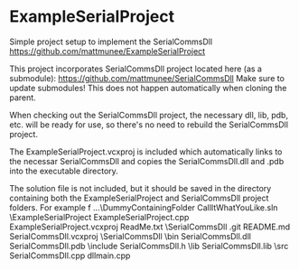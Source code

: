 # ExampleSerialProject
Simple project setup to implement the SerialCommsDll
https://github.com/mattmunee/ExampleSerialProject

This project incorporates SerialCommsDll project located here (as a submodule):
https://github.com/mattmunee/SerialCommsDll
Make sure to update submodules!  This does not happen automatically when cloning the parent.

When checking out the SerialCommsDll project, the necessary dll, lib, pdb, etc. will be ready for use, so there's no need to rebuild the SerialCommsDll project.

The ExampleSerialProject.vcxproj is included which automatically links to the necessar SerialCommsDll and copies the SerialCommsDll.dll and .pdb into the executable directory.

The solution file is not included, but it should be saved in the directory containing both the ExampleSerialProject and SerialCommsDll project folders.  For example
f
...\DummyContainingFolder
	CallItWhatYouLike.sln
	\ExampleSerialProject
		ExampleSerialProject.cpp
		ExampleSerialProject.vcxproj
		ReadMe.txt
	\SerialCommsDll
		.git
		README.md
		SerialCommsDll.vcxproj
		\SerialCommsDll
			\bin
				SerialCommsDll.dll
				SerialCommsDll.pdb
			\include
				SerialCommsDll.h
			\lib
				SerialCommsDll.lib
			\src
				SerialCommsDll.cpp
				dllmain.cpp
		

